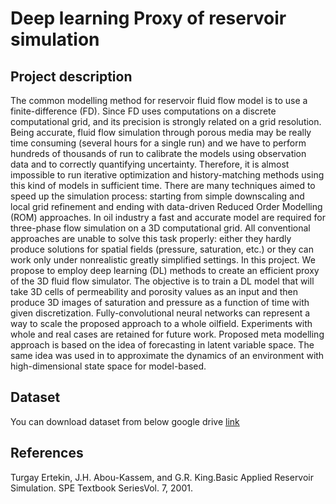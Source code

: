 # Deep learning Proxy of reservoir simulation

## Project description
The common modelling method for reservoir fluid flow model is to use a finite-difference (FD). Since FD uses computations on a discrete computational grid, and its precision is strongly related on a grid resolution. Being accurate, fluid flow simulation through porous media may be really time consuming (several hours for a single run) and we have to perform hundreds of thousands of run to calibrate the models using observation data and to correctly quantifying uncertainty.  Therefore, it is almost impossible to run iterative optimization and history-matching methods using this kind of models in sufficient time. There are many techniques aimed to speed up the simulation process: starting from simple downscaling and local grid refinement and ending with data-driven Reduced Order Modelling (ROM) approaches.
In oil industry a fast and accurate model are required for three-phase flow simulation on a 3D computational grid. All conventional approaches are unable to solve this task properly: either they hardly produce solutions for spatial fields (pressure, saturation, etc.) or they can work only under nonrealistic greatly simplified settings. In this project. 
We propose to employ deep learning (DL) methods to create an efficient proxy of the 3D fluid flow simulator. The objective is to train a DL model that will take 3D cells of permeability and porosity values as an input and then produce 3D images of saturation and pressure as a function of time with given discretization.
Fully-convolutional neural networks can represent a way to scale the proposed approach to a whole oilfield. Experiments with whole and real cases are retained for future work. Proposed meta modelling approach is based on the idea of forecasting in latent variable space. The same idea was used in to approximate the dynamics of an environment with high-dimensional state space for model-based.

## Dataset
You can download dataset from below google drive [link](https://drive.google.com/drive/folders/16o2DW8kXaXbDh7FrD_63uHNi4N1ffEk0?usp=sharing)

## References
Turgay Ertekin, J.H. Abou-Kassem, and G.R. King.Basic Applied Reservoir Simulation. SPE Textbook SeriesVol. 7, 2001.
